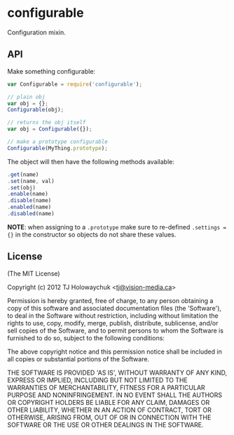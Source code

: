 
# configurable

  Configuration mixin.

## API

 Make something configurable:

```js
var Configurable = require('configurable');

// plain obj
var obj = {};
Configurable(obj);

// returns the obj itself
var obj = Configurable({});

// make a prototype configurable
Configurable(MyThing.prototype);
```

The object will then have the following methods available:

```js
.get(name)
.set(name, val)
.set(obj)
.enable(name)
.disable(name)
.enabled(name)
.disabled(name)
```

__NOTE__: when assigning to a `.prototype` make sure to re-defined `.settings = {}`
in the constructor so objects do not share these values.

## License 

(The MIT License)

Copyright (c) 2012 TJ Holowaychuk &lt;tj@vision-media.ca&gt;

Permission is hereby granted, free of charge, to any person obtaining
a copy of this software and associated documentation files (the
'Software'), to deal in the Software without restriction, including
without limitation the rights to use, copy, modify, merge, publish,
distribute, sublicense, and/or sell copies of the Software, and to
permit persons to whom the Software is furnished to do so, subject to
the following conditions:

The above copyright notice and this permission notice shall be
included in all copies or substantial portions of the Software.

THE SOFTWARE IS PROVIDED 'AS IS', WITHOUT WARRANTY OF ANY KIND,
EXPRESS OR IMPLIED, INCLUDING BUT NOT LIMITED TO THE WARRANTIES OF
MERCHANTABILITY, FITNESS FOR A PARTICULAR PURPOSE AND NONINFRINGEMENT.
IN NO EVENT SHALL THE AUTHORS OR COPYRIGHT HOLDERS BE LIABLE FOR ANY
CLAIM, DAMAGES OR OTHER LIABILITY, WHETHER IN AN ACTION OF CONTRACT,
TORT OR OTHERWISE, ARISING FROM, OUT OF OR IN CONNECTION WITH THE
SOFTWARE OR THE USE OR OTHER DEALINGS IN THE SOFTWARE.
